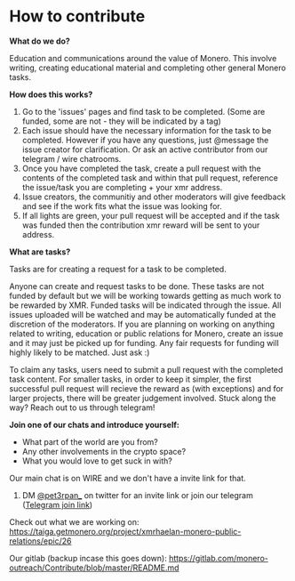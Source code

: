 # How to contribute

**What do we do?**

Education and communications around the value of Monero. This involve writing, creating educational material and completing other general Monero tasks.

**How does this works?**

1. Go to the 'issues' pages and find task to be completed. (Some are funded, some are not - they will be indicated by a tag)
2. Each issue should have the necessary information for the task to be completed. However if you have any questions, just @message the issue creator for clarification. Or ask an active contributor from our telegram / wire chatrooms.
3. Once you have completed the task, create a pull request with the contents of the completed task and within that pull request, reference the issue/task you are completing + your xmr address.
4. Issue creators, the communitiy and other moderators will give feedback and see if the work fits what the issue was looking for.
5. If all lights are green, your pull request will be accepted and if the task was funded then the contribution xmr reward will be sent to your address.

**What are tasks?**

Tasks are for creating a request for a task to be completed. 

Anyone can create and request tasks to be done. These tasks are not funded by default but we will be working towards getting as much work to be rewarded by XMR. Funded tasks will be indicated through the issue. All issues uploaded will be watched and may be automatically funded at the discretion of the moderators. If you are planning on working on anything related to writing, education or public relations for Monero, create an issue and it may just be picked up for funding. Any fair requests for funding will highly likely to be matched. Just ask :)

To claim any tasks, users need to submit a pull request with the completed task content. For smaller tasks, in order to keep it simpler, the first successful pull request will recieve the reward as (with exceptions) and for larger projects, there will be greater judgement involved. Stuck along the way? Reach out to us through telegram!

**Join one of our chats and introduce yourself:**
- What part of the world are you from?
- Any other involvements in the crypto space?
- What you would love to get suck in with?

Our main chat is on WIRE and we don't have a invite link for that.

1. DM [@pet3rpan_](https://twitter.com/pet3rpan_) on twitter for an invite link or join our telegram ([Telegram join link](https://t.me/joinchat/DM8-zRAVi-tEx-1PEltAIg))

Check out what we are working on: https://taiga.getmonero.org/project/xmrhaelan-monero-public-relations/epic/26

Our gitlab (backup incase this goes down): https://gitlab.com/monero-outreach/Contribute/blob/master/README.md
